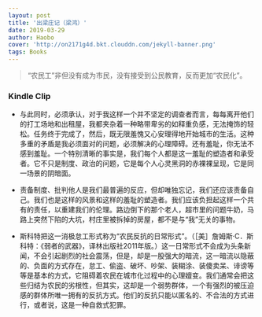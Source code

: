```yaml
---
layout: post
title: '出梁庄记（梁鸿）'
date: 2019-03-29
author: Haobo
cover: 'http://on2171g4d.bkt.clouddn.com/jekyll-banner.png'
tags: Books
---
```


>  “农民工”非但没有成为市民，没有接受到公民教育，反而更加“农民化”。

### Kindle Clip

* 与此同时，必须承认，对于我这样一个并不坚定的调查者而言，每每离开他们的打工场地和出租屋，我都夹杂着一种略带卑劣的如释重负感，无法掩饰的轻松。任务终于完成了，然后，既无限羞愧又心安理得地开始城市的生活。这种多重的矛盾是我必须面对的问题，必须解决的心理障碍。还有羞耻，你无法不感到羞耻。一个特别清晰的事实是，我们每个人都是这一羞耻的塑造者和承受者。它不只是制度、政治的问题，它是每个人心灵黑洞的赤裸裸呈现，它是同一场景的阴暗面。

* 责备制度、批判他人是我们最普遍的反应，但却唯独忘记，我们还应该责备自己。我们也是这样的风景和这样的羞耻的塑造者。我们应该负担起这样一个共有的责任，以重建我们的伦理。路边倒下的那个老人，超市里的问题牛奶，马路上突然下陷的大坑，村庄里被拆掉的房屋，都不是与“我”无关的事物。

* 斯科特把这一消极怠工形式称为“农民反抗的日常形式”。（［美］詹姆斯·C．斯科特：《弱者的武器》，译林出版社2011年版。）这一日常形式不会成为头条新闻，不会引起剧烈的社会震荡，但是，却是一股强大的暗流，这一暗流以隐蔽的、负面的方式存在，怠工、偷盗、破坏、吵架、装糊涂、装傻卖呆、诽谤等等是基本的方式，它阻碍着农民在城市化过程中的心理嬗变。我们通常会把这些归结为农民的劣根性，但其实，这却是一个弱势群体，一个有强烈的被压迫感的群体所唯一拥有的反抗方式。他们的反抗只能以匿名的、不合法的方式进行，或者说，这是一种自救式犯罪。

